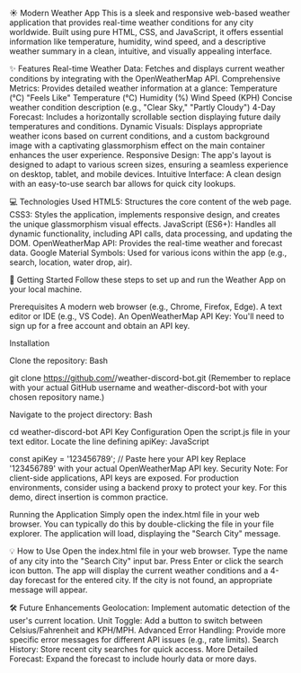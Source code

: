 ☀️ Modern Weather App
This is a sleek and responsive web-based weather application that provides real-time weather conditions for any city worldwide. Built using pure HTML, CSS, and JavaScript, it offers essential information like temperature, humidity, wind speed, and a descriptive weather summary in a clean, intuitive, and visually appealing interface.

✨ Features
Real-time Weather Data: Fetches and displays current weather conditions by integrating with the OpenWeatherMap API.
Comprehensive Metrics: Provides detailed weather information at a glance:
Temperature (°C)
"Feels Like" Temperature (°C)
Humidity (%)
Wind Speed (KPH)
Concise weather condition description (e.g., "Clear Sky," "Partly Cloudy")
4-Day Forecast: Includes a horizontally scrollable section displaying future daily temperatures and conditions.
Dynamic Visuals: Displays appropriate weather icons based on current conditions, and a custom background image with a captivating glassmorphism effect on the main container enhances the user experience.
Responsive Design: The app's layout is designed to adapt to various screen sizes, ensuring a seamless experience on desktop, tablet, and mobile devices.
Intuitive Interface: A clean design with an easy-to-use search bar allows for quick city lookups.

💻 Technologies Used
HTML5: Structures the core content of the web page.
CSS3: Styles the application, implements responsive design, and creates the unique glassmorphism visual effects.
JavaScript (ES6+): Handles all dynamic functionality, including API calls, data processing, and updating the DOM.
OpenWeatherMap API: Provides the real-time weather and forecast data.
Google Material Symbols: Used for various icons within the app (e.g., search, location, water drop, air).

🚀 Getting Started
Follow these steps to set up and run the Weather App on your local machine.

Prerequisites
A modern web browser (e.g., Chrome, Firefox, Edge).
A text editor or IDE (e.g., VS Code).
An OpenWeatherMap API Key: You'll need to sign up for a free account and obtain an API key.

Installation

Clone the repository:
Bash

git clone https://github.com/<your-username>/weather-discord-bot.git
(Remember to replace <your-username> with your actual GitHub username and weather-discord-bot with your chosen repository name.)

Navigate to the project directory:
Bash

cd weather-discord-bot
API Key Configuration
Open the script.js file in your text editor.
Locate the line defining apiKey:
JavaScript

const apiKey = '123456789'; // Paste here your API key
Replace '123456789' with your actual OpenWeatherMap API key. Security Note: For client-side applications, API keys are exposed. For production environments, consider using a backend proxy to protect your key. For this demo, direct insertion is common practice.

Running the Application
Simply open the index.html file in your web browser. You can typically do this by double-clicking the file in your file explorer.
The application will load, displaying the "Search City" message.

💡 How to Use
Open the index.html file in your web browser.
Type the name of any city into the "Search City" input bar.
Press Enter or click the search icon button.
The app will display the current weather conditions and a 4-day forecast for the entered city. If the city is not found, an appropriate message will appear.

🛠️ Future Enhancements
Geolocation: Implement automatic detection of the user's current location.
Unit Toggle: Add a button to switch between Celsius/Fahrenheit and KPH/MPH.
Advanced Error Handling: Provide more specific error messages for different API issues (e.g., rate limits).
Search History: Store recent city searches for quick access.
More Detailed Forecast: Expand the forecast to include hourly data or more days.
